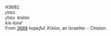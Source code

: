 <body>
  <p>H3692<br>  כּסלון  <br> כִּסלוֹן  ‎  kislôn  <br><i>kis-lone‘ </i><br>From <a href="h3688.htm">3688</a>  <i>hopeful</i>; <i>Kislon</i>, an Israelite: - Chislon.<br></p>
 </body>